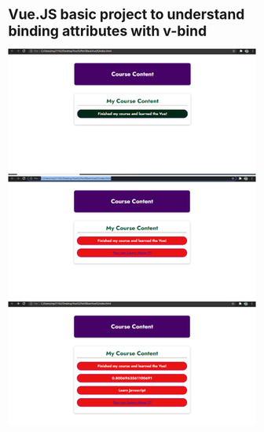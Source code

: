 # Vue.JS basic project to understand binding attributes with v-bind    

![Image](https://github.com/Manasranjanpati/VueJS/blob/master/Part3BasicVueJS/files/image1.PNG)
![Image](https://github.com/Manasranjanpati/VueJS/blob/master/Part3BasicVueJS/files/image2.PNG)
![Image](https://github.com/Manasranjanpati/VueJS/blob/master/Part3BasicVueJS/files/image3.PNG)